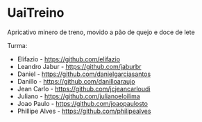 # UaiTreino
Apricativo minero de treno, movido a pão de quejo e doce de lete

Turma:

- Elifazio  - https://github.com/elifazio
- Leandro Jabur - https://github.com/jaburbr
- Daniel  - https://github.com/danielgarciasantos
- Danillo - https://github.com/danilloaraujo
- Jean Carlo - https://github.com/jcjeancarloudi
- Juliano   -  https://github.com/julianoeloilima
- Joao Paulo - https://github.com/joaopaulosto
- Phillipe Alves - https://github.com/philipealves

